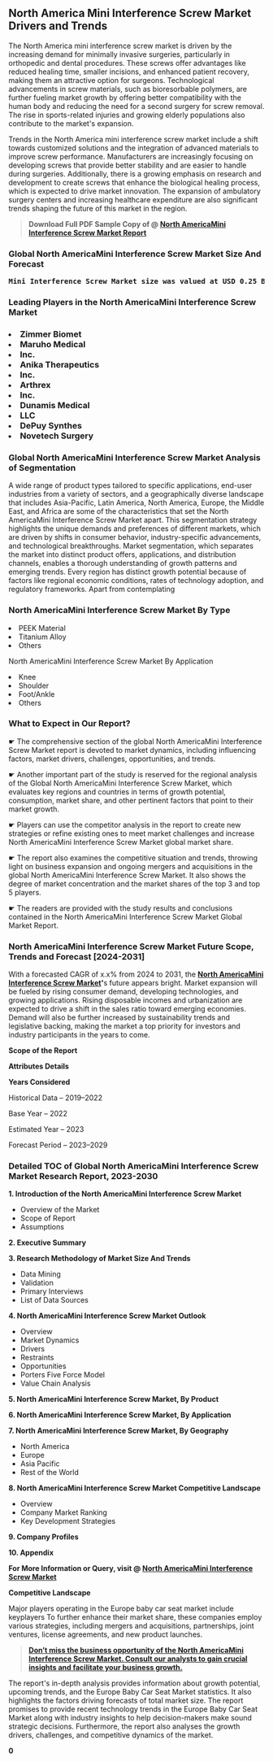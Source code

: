 <p> <h2>North America Mini Interference Screw Market Drivers and Trends</h2><p>The North America mini interference screw market is driven by the increasing demand for minimally invasive surgeries, particularly in orthopedic and dental procedures. These screws offer advantages like reduced healing time, smaller incisions, and enhanced patient recovery, making them an attractive option for surgeons. Technological advancements in screw materials, such as bioresorbable polymers, are further fueling market growth by offering better compatibility with the human body and reducing the need for a second surgery for screw removal. The rise in sports-related injuries and growing elderly populations also contribute to the market's expansion.</p><p>Trends in the North America mini interference screw market include a shift towards customized solutions and the integration of advanced materials to improve screw performance. Manufacturers are increasingly focusing on developing screws that provide better stability and are easier to handle during surgeries. Additionally, there is a growing emphasis on research and development to create screws that enhance the biological healing process, which is expected to drive market innovation. The expansion of ambulatory surgery centers and increasing healthcare expenditure are also significant trends shaping the future of this market in the region.</p></p><blockquote id="" class=""><strong>Download Full PDF Sample Copy of @&nbsp;<a href="https://www.verifiedmarketreports.com/download-sample/?rid=418564&utm_source=GitHub-Jan&utm_medium=290" target="_blank">North AmericaMini Interference Screw Market Report</a>&nbsp;&nbsp;</strong></blockquote><h3 id="" class=""><strong>Global&nbsp;North AmericaMini Interference Screw Market Size And Forecast</strong></h3><pre class="reader-text-block__code-block"><strong>Mini Interference Screw Market size was valued at USD 0.25 Billion in 2022 and is projected to reach USD 0.45 Billion by 2030, growing at a CAGR of 8.0% from 2024 to 2030.</strong></pre><h3 id="" class="">Leading Players in the&nbsp;North AmericaMini Interference Screw Market</h3><h3 class=""></Li><Li>Zimmer Biomet</Li><Li> Maruho Medical</Li><Li> Inc.</Li><Li> Anika Therapeutics</Li><Li> Inc.</Li><Li> Arthrex</Li><Li> Inc.</Li><Li> Dunamis Medical </Li><Li> LLC</Li><Li> DePuy Synthes</Li><Li> Novetech Surgery</h3><h3 id="" class="">Global&nbsp;North AmericaMini Interference Screw Market Analysis of Segmentation</h3><p id="" class="">A wide range of product types tailored to specific applications, end-user industries from a variety of sectors, and a geographically diverse landscape that includes Asia-Pacific, Latin America, North America, Europe, the Middle East, and Africa are some of the characteristics that set the North AmericaMini Interference Screw Market apart. This segmentation strategy highlights the unique demands and preferences of different markets, which are driven by shifts in consumer behavior, industry-specific advancements, and technological breakthroughs. Market segmentation, which separates the market into distinct product offers, applications, and distribution channels, enables a thorough understanding of growth patterns and emerging trends. Every region has distinct growth potential because of factors like regional economic conditions, rates of technology adoption, and regulatory frameworks. Apart from contemplating</p><h3 id="" class="">North AmericaMini Interference Screw Market&nbsp;By Type</h3><p></Li><Li>PEEK Material</Li><Li> Titanium Alloy</Li><Li> Others</p><div class="" data-test-id=""><p>North AmericaMini Interference Screw Market&nbsp;By Application</p></div><p class=""></Li><Li>Knee</Li><Li> Shoulder</Li><Li> Foot/Ankle</Li><Li> Others</p><div class="" data-test-id=""><h3><span class="">What to Expect in Our Report?</span></h3></div><div class="" data-test-id=""><p><span class="">☛ The comprehensive section of the global North AmericaMini Interference Screw Market report is devoted to market dynamics, including influencing factors, market drivers, challenges, opportunities, and trends.</span></p></div><div class="" data-test-id=""><p><span class="">☛ Another important part of the study is reserved for the regional analysis of the Global North AmericaMini Interference Screw Market, which evaluates key regions and countries in terms of growth potential, consumption, market share, and other pertinent factors that point to their market growth.</span></p></div><div class="" data-test-id=""><p><span class="">☛ Players can use the competitor analysis in the report to create new strategies or refine existing ones to meet market challenges and increase North AmericaMini Interference Screw Market global market share.</span></p></div><div class="" data-test-id=""><p><span class="">☛ The report also examines the competitive situation and trends, throwing light on business expansion and ongoing mergers and acquisitions in the global North AmericaMini Interference Screw Market. It also shows the degree of market concentration and the market shares of the top 3 and top 5 players.</span></p></div><div class="" data-test-id=""><p><span class="">☛ The readers are provided with the study results and conclusions contained in the North AmericaMini Interference Screw Market Global Market Report.</span></p></div><div class="" data-test-id=""><h3><span class="">North AmericaMini Interference Screw Market Future Scope, Trends and Forecast [2024-2031]</span></h3></div><div class="" data-test-id=""><p><span class="">With a forecasted CAGR of x.x% from 2024 to 2031, the <strong><a href="https://www.verifiedmarketreports.com/download-sample/?rid=418564&utm_source=GitHub-Jan&utm_medium=290" target="_blank">North AmericaMini Interference Screw Market</a>'</strong>s future appears bright. Market expansion will be fueled by rising consumer demand, developing technologies, and growing applications. Rising disposable incomes and urbanization are expected to drive a shift in the sales ratio toward emerging economies. Demand will also be further increased by sustainability trends and legislative backing, making the market a top priority for investors and industry participants in the years to come.</span></p><p id="ember66" class="ember-view reader-text-block__paragraph"><strong>Scope of the Report</strong></p><p id="ember67" class="ember-view reader-text-block__paragraph"><strong>Attributes Details</strong></p><p id="ember68" class="ember-view reader-text-block__paragraph"><strong>Years Considered</strong></p><p id="ember69" class="ember-view reader-text-block__paragraph">Historical Data &ndash; 2019&ndash;2022</p><p id="ember70" class="ember-view reader-text-block__paragraph">Base Year &ndash; 2022</p><p id="ember71" class="ember-view reader-text-block__paragraph">Estimated Year &ndash; 2023</p><p id="ember72" class="ember-view reader-text-block__paragraph">Forecast Period &ndash; 2023&ndash;2029</p></div><h3 id="" class="">Detailed TOC of Global North AmericaMini Interference Screw Market Research Report, 2023-2030</h3><p id="" class=""><strong>1. Introduction of the North AmericaMini Interference Screw Market</strong></p><ul><li>Overview of the Market</li><li>Scope of Report</li><li>Assumptions</li></ul><p id="" class=""><strong>2. Executive Summary</strong></p><p id="" class=""><strong>3. Research Methodology of Market Size And Trends</strong></p><ul><li>Data Mining</li><li>Validation</li><li>Primary Interviews</li><li>List of Data Sources</li></ul><p id="" class=""><strong>4. North AmericaMini Interference Screw Market Outlook</strong></p><ul><li>Overview</li><li>Market Dynamics</li><li>Drivers</li><li>Restraints</li><li>Opportunities</li><li>Porters Five Force Model</li><li>Value Chain Analysis</li></ul><p id="" class=""><strong>5. North AmericaMini Interference Screw Market, By Product</strong></p><p id="" class=""><strong>6. North AmericaMini Interference Screw Market, By Application</strong></p><p id="" class=""><strong>7. North AmericaMini Interference Screw Market, By Geography</strong></p><ul><li>North America</li><li>Europe</li><li>Asia Pacific</li><li>Rest of the World</li></ul><p id="" class=""><strong>8. North AmericaMini Interference Screw Market Competitive Landscape</strong></p><ul><li>Overview</li><li>Company Market Ranking</li><li>Key Development Strategies</li></ul><p id="" class=""><strong>9. Company Profiles</strong></p><p id="" class=""><strong>10. Appendix</strong></p><p><strong>For More Information or Query, visit&nbsp;@ <a href="https://www.verifiedmarketreports.com/product/mini-interference-screw-market/" target="_blank">North AmericaMini Interference Screw Market</a></strong></p><p id="ember61" class="ember-view reader-text-block__paragraph"><strong>Competitive Landscape</strong></p><p id="ember62" class="ember-view reader-text-block__paragraph">Major players operating in the Europe baby car seat market include keyplayers To further enhance their market share, these companies employ various strategies, including mergers and acquisitions, partnerships, joint ventures, license agreements, and new product launches.</p><blockquote id="ember63" class="ember-view reader-text-block__blockquote"><strong><a href="https://www.verifiedmarketreports.com/download-sample/?rid=418564&utm_source=GitHub-Jan&utm_medium=290" target="_blank">Don&rsquo;t miss the business opportunity of the North AmericaMini Interference Screw Market. Consult our analysts to gain crucial insights and facilitate your business growth.</a></strong></blockquote><p id="ember64" class="ember-view reader-text-block__paragraph">The report's in-depth analysis provides information about growth potential, upcoming trends, and the Europe Baby Car Seat Market statistics. It also highlights the factors driving forecasts of total market size. The report promises to provide recent technology trends in the Europe Baby Car Seat Market along with industry insights to help decision-makers make sound strategic decisions. Furthermore, the report also analyses the growth drivers, challenges, and competitive dynamics of the market.</p><p class="ember-view reader-text-block__paragraph"><strong>0</strong></p>
